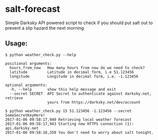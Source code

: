 # salt-forecast
Simple Darksky API powered script to check if you should put salt out to prevent a slip hazard the next morning


## Usage:
```console
$ python weather_check.py --help

positional arguments:
  hours_from_now   How many hours from now do we need to check?
  latitude         Latitude in decimal form, i.e 51.123456
  longitude        Longitude in decimal form, i.e. -1.123456

optional arguments:
  -h, --help       show this help message and exit
  --secret SECRET  API Secret to authenticate against darksky.net, retrieve
                   yours from https://darksky.net/dev/account

$ python weather_check.py 15 51.123456 -1.123456 --secret SomeSecretKeyHere!
2017-01-06 09:58:17,940 Retrieving local weather forecast
2017-01-06 09:58:17,943 Starting new HTTPS connection (1): api.darksky.net
2017-01-06 09:58:18,350 You don't need to worry about salt tonight.
```
